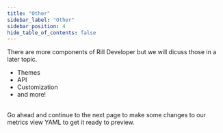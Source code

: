 ```yaml
---
title: "Other"
sidebar_label: "Other"
sidebar_position: 4
hide_table_of_contents: false
---
```


There are more components of Rill Developer but we will dicuss those in a later 
topic.

- Themes
- API
- Customization 
- and more! 
<br />
Go ahead and continue to the next page to make some changes to our metrics view YAML to get it ready to preview.